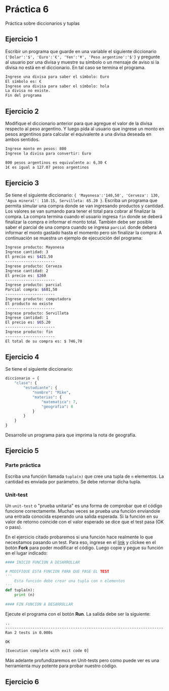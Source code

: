 # Práctica 6

Práctica sobre diccionarios y tuplas


## Ejercicio 1

Escribir un programa que guarde en una variable el siguiente diccionario `{'Dolar':'$', 'Euro':'€', 'Yen':'¥', 'Peso argentino':'$'}` y pregunte al usuario por una divisa y muestre su símbolo o un mensaje de aviso si la divisa no está en el diccionario. En tal caso se termina el programa.

```bash
Ingrese una divisa para saber el símbolo: Euro
El símbolo es: €
Ingrese una divisa para saber el símbolo: hola
La divisa no existe.
Fin del programa
```

## Ejercicio 2

Modifique el diccionario anterior para que agregue el valor de la divisa respecto al peso argentino. Y luego pida al usuario que ingrese un monto en pesos argentinos para calcular el equivalente a una divisa deseada en ambos sentidos.

```bash
Ingrese monto en pesos: 800
Ingrese la divisa para convertir: Euro

800 pesos argentinos es equivalente a: 6,30 €
1€ es igual a 127.07 pesos argentinos

```

## Ejercicio 3

Se tiene el siguiente diccionario:
`{ 'Mayonesa':'140,50', 'Cerveza': 130, 'Agua mineral': 110.15, Servilleta: 65.20 }`.
Escriba un programa que permita simular una compra donde se van ingresando productos y cantidad. Los valores se van sumando para tener el total para cobrar al finalizar la compra.
La compra termina cuando el usuario ingresa `fin` donde se deberá finalizar la compra e informar el monto total.
También debe ser posible saber el parcial de una compra cuando se ingresa `parcial` donde deberá informar el monto gastado hasta el momento pero sin finalizar la compra:
A continuación se muestra un ejemplo de ejecucición del programa:

```bash
Ingrese producto: Mayonesa
Ingrese cantidad: 3
El precio es: $421.50
----------------------
Ingrese producto: Cerveza
Ingrese cantidad: 2
El precio es: $260
----------------------
Ingrese producto: parcial
Parcial compra: $681,50
----------------------
Ingrese producto: computadora
El producto no existe
----------------------
Ingrese producto: Servilleta
Ingrese cantidad: 1
El precio es: $65.20
----------------------
Ingrese producto: fin
----------------------
El total de su compra es: $ 746,70
```

## Ejercicio 4
Se tiene el siguiente diccionario:
```python
diccionario = {
    "clase": {
        "estudiante": {
            "nombre": "Mike",
            "materias": {
                "matematica": 7,
                "geografia": 8
            }
        }
    }
}
```

Desarrolle un programa para que imprima la nota de geografía.

## Ejercicio 5

### Parte práctica

Escriba una función llamada `tupla(n)` que cree una tupla de `n` elementos. La cantidad es enviada por parámetro. Se debe retornar dicha tupla.

### Unit-test
Un `unit-test` o "prueba unitaria" es una forma de comprobar que el código funcione correctamente. Muchas veces se prueba una función enviandole una entrada conocida esperando una salida esperada. Si la función en su valor de retorno coincide con el valor esperado se dice que el test pasa (OK o pass).

En el ejercicio citado probaremos si una función hace realmente lo que necesitamos pasando un test. Para eso, ingrese en el [link]("https://www.mycompiler.io/view/HmQb6r2sS3q") y clickee en el botón __Fork__ para poder modificar el código. Luego copie y pegue su función en el lugar indicado:

```python
#### INICIO FUNCION A DESARROLLAR

# MODIFIQUE ESTA FUNCION PARA QUE PASE EL TEST
'''
    Esta función debe crear una tupla con n elementos
'''
def tupla(n):
    print (n)
    
#### FIN FUNCION A DESARROLLAR
```

Ejecute el programa con el botón __Run__. La salida debe ser la siguiente:

```bash
..
----------------------------------------------------------------------
Ran 2 tests in 0.000s

OK

[Execution complete with exit code 0]
```

Más adelante profundizaremos en Unit-tests pero como puede ver es una herramienta muy potente para probar nuestro código.

## Ejercicio 6








